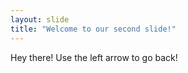 ```yaml
---
layout: slide
title: "Welcome to our second slide!"
---
```

Hey there!
Use the left arrow to go back!
